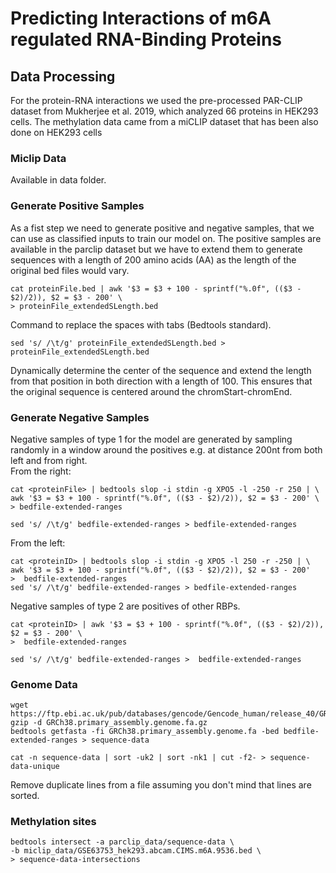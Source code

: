 # Predicting Interactions of m6A regulated RNA-Binding Proteins

## Data Processing
For the protein-RNA interactions we used the pre-processed PAR-CLIP dataset from Mukherjee et al. 2019, which analyzed 66 proteins in HEK293 cells. The methylation data came from a miCLIP dataset that has been also done on HEK293 cells
### Miclip Data
Available in data folder.

### Generate Positive Samples
As a fist step we need to generate positive and negative samples, that we can use as classified inputs to train our model on.
The positive samples are available in the parclip dataset but we have to extend them to generate sequences with a length of 200 amino acids (AA) as the length of the original bed files would vary.
```
cat proteinFile.bed | awk '$3 = $3 + 100 - sprintf("%.0f", (($3 - $2)/2)), $2 = $3 - 200' \
> proteinFile_extendedSLength.bed
```
Command to replace the spaces with tabs (Bedtools standard).
```
sed 's/ /\t/g' proteinFile_extendedSLength.bed > proteinFile_extendedSLength.bed
```
Dynamically determine the center of the sequence and extend the length from that position in both direction with a length of 100.
This ensures that the original sequence is centered around the chromStart-chromEnd.

### Generate Negative Samples
Negative samples of type 1 for the model are generated by sampling randomly in a window around the positives e.g. at distance 200nt from both left and from right.</br>
From the right:
```
cat <proteinFile> | bedtools slop -i stdin -g XPO5 -l -250 -r 250 | \
awk '$3 = $3 + 100 - sprintf("%.0f", (($3 - $2)/2)), $2 = $3 - 200' \
> bedfile-extended-ranges
```
```
sed 's/ /\t/g' bedfile-extended-ranges > bedfile-extended-ranges
```
From the left:
```
cat <proteinID> | bedtools slop -i stdin -g XPO5 -l 250 -r -250 | \
awk '$3 = $3 + 100 - sprintf("%.0f", (($3 - $2)/2)), $2 = $3 - 200' 
>  bedfile-extended-ranges
sed 's/ /\t/g' bedfile-extended-ranges > bedfile-extended-ranges
```
Negative samples of type 2 are positives of other RBPs.
```
cat <proteinID> | awk '$3 = $3 + 100 - sprintf("%.0f", (($3 - $2)/2)), $2 = $3 - 200' \
>  bedfile-extended-ranges
```
```
sed 's/ /\t/g' bedfile-extended-ranges >  bedfile-extended-ranges
```
### Genome Data
```
wget https://ftp.ebi.ac.uk/pub/databases/gencode/Gencode_human/release_40/GRCh38.primary_assembly.genome.fa.gz
gzip -d GRCh38.primary_assembly.genome.fa.gz
bedtools getfasta -fi GRCh38.primary_assembly.genome.fa -bed bedfile-extended-ranges > sequence-data
```
```
cat -n sequence-data | sort -uk2 | sort -nk1 | cut -f2- > sequence-data-unique
```
Remove duplicate lines from a file assuming you don't mind that lines are sorted.
### Methylation sites
```
bedtools intersect -a parclip_data/sequence-data \
-b miclip_data/GSE63753_hek293.abcam.CIMS.m6A.9536.bed \
> sequence-data-intersections
```

